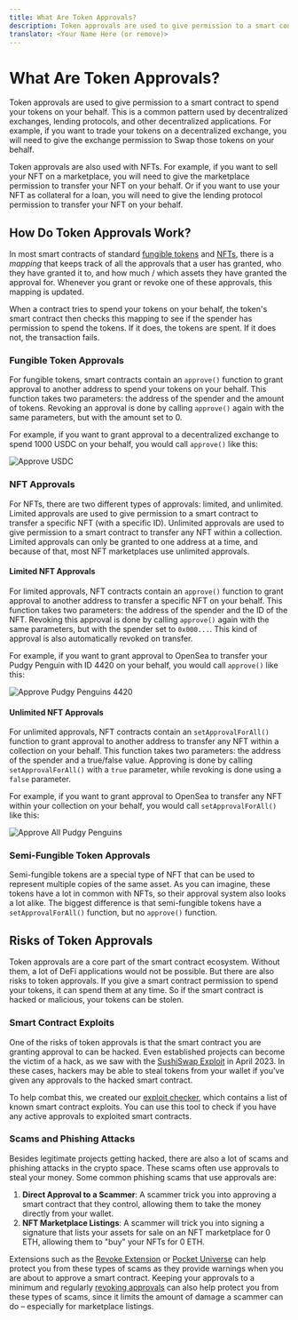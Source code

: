 ```yaml
---
title: What Are Token Approvals?
description: Token approvals are used to give permission to a smart contract to spend your tokens on your behalf. Learn more about token approvals.
translator: <Your Name Here (or remove)>
---
```


# What Are Token Approvals?

Token approvals are used to give permission to a smart contract to spend your tokens on your behalf. This is a common pattern used by decentralized exchanges, lending protocols, and other decentralized applications. For example, if you want to trade your tokens on a decentralized exchange, you will need to give the exchange permission to Swap those tokens on your behalf.

Token approvals are also used with NFTs. For example, if you want to sell your NFT on a marketplace, you will need to give the marketplace permission to transfer your NFT on your behalf. Or if you want to use your NFT as collateral for a loan, you will need to give the lending protocol permission to transfer your NFT on your behalf.

## How Do Token Approvals Work?

In most smart contracts of standard [fungible tokens](/learn/basics/what-are-tokens) and [NFTs](/learn/basics/what-are-nfts), there is a _mapping_ that keeps track of all the approvals that a user has granted, who they have granted it to, and how much / which assets they have granted the approval for. Whenever you grant or revoke one of these approvals, this mapping is updated.

When a contract tries to spend your tokens on your behalf, the token's smart contract then checks this mapping to see if the spender has permission to spend the tokens. If it does, the tokens are spent. If it does not, the transaction fails.

### Fungible Token Approvals

For fungible tokens, smart contracts contain an `approve()` function to grant approval to another address to spend your tokens on your behalf. This function takes two parameters: the address of the spender and the amount of tokens. Revoking an approval is done by calling `approve()` again with the same parameters, but with the amount set to 0.

For example, if you want to grant approval to a decentralized exchange to spend 1000 USDC on your behalf, you would call `approve()` like this:

![Approve USDC](/assets/images/learn/approvals/what-are-token-approvals/erc20-approve.png)

### NFT Approvals

For NFTs, there are two different types of approvals: limited, and unlimited. Limited approvals are used to give permission to a smart contract to transfer a specific NFT (with a specific ID). Unlimited approvals are used to give permission to a smart contract to transfer any NFT within a collection. Limited approvals can only be granted to one address at a time, and because of that, most NFT marketplaces use unlimited approvals.

#### Limited NFT Approvals

For limited approvals, NFT contracts contain an `approve()` function to grant approval to another address to transfer a specific NFT on your behalf. This function takes two parameters: the address of the spender and the ID of the NFT. Revoking this approval is done by calling `approve()` again with the same parameters, but with the spender set to `0x000...`. This kind of approval is also automatically revoked on transfer.

For example, if you want to grant approval to OpenSea to transfer your Pudgy Penguin with ID 4420 on your behalf, you would call `approve()` like this:

![Approve Pudgy Penguins 4420](/assets/images/learn/approvals/what-are-token-approvals/erc721-approve.png)

#### Unlimited NFT Approvals

For unlimited approvals, NFT contracts contain an `setApprovalForAll()` function to grant approval to another address to transfer any NFT within a collection on your behalf. This function takes two parameters: the address of the spender and a true/false value. Approving is done by calling `setApprovalForAll()` with a `true` parameter, while revoking is done using a `false` parameter.

For example, if you want to grant approval to OpenSea to transfer any NFT within your collection on your behalf, you would call `setApprovalForAll()` like this:

![Approve All Pudgy Penguins](/assets/images/learn/approvals/what-are-token-approvals/erc721-setApprovalForAll.png)

### Semi-Fungible Token Approvals

Semi-fungible tokens are a special type of NFT that can be used to represent multiple copies of the same asset. As you can imagine, these tokens have a lot in common with NFTs, so their approval system also looks a lot alike. The biggest difference is that semi-fungible tokens have a `setApprovalForAll()` function, but no `approve()` function.

## Risks of Token Approvals

Token approvals are a core part of the smart contract ecosystem. Without them, a lot of DeFi applications would not be possible. But there are also risks to token approvals. If you give a smart contract permission to spend your tokens, it can spend them at any time. So if the smart contract is hacked or malicious, your tokens can be stolen.

### Smart Contract Exploits

One of the risks of token approvals is that the smart contract you are granting approval to can be hacked. Even established projects can become the victim of a hack, as we saw with the [SushiSwap Exploit](/exploits/sushiswap) in April 2023. In these cases, hackers may be able to steal tokens from your wallet if you've given any approvals to the hacked smart contract.

To help combat this, we created our [exploit checker](/exploits), which contains a list of known smart contract exploits. You can use this tool to check if you have any active approvals to exploited smart contracts.

### Scams and Phishing Attacks

Besides legitimate projects getting hacked, there are also a lot of scams and phishing attacks in the crypto space. These scams often use approvals to steal your money. Some common phishing scams that use approvals are:

1. **Direct Approval to a Scammer**: A scammer trick you into approving a smart contract that they control, allowing them to take the money directly from your wallet.
2. **NFT Marketplace Listings**: A scammer will trick you into signing a signature that lists your assets for sale on an NFT marketplace for 0 ETH, allowing them to "buy" your NFTs for 0 ETH.

Extensions such as the [Revoke Extension](/extension) or [Pocket Universe](https://www.pocketuniverse.app/) can help protect you from these types of scams as they provide warnings when you are about to approve a smart contract. Keeping your approvals to a minimum and regularly [revoking approvals](/learn/approvals/how-to-revoke-token-approvals) can also help protect you from these types of scams, since it limits the amount of damage a scammer can do – especially for marketplace listings.

